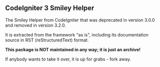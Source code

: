 CodeIgniter 3 Smiley Helper
---------------------------

The Smiley Helper from CodeIgniter that was deprecated in version 3.0.0
and removed in version 3.2.0.

It is extracted from the framework "as is", including its documentation
source in RST (reStructuredText) format.

**This package is NOT maintained in any way; it is just an archive!**

If anybody wants to take it over, it is up for grabs - fork away.
